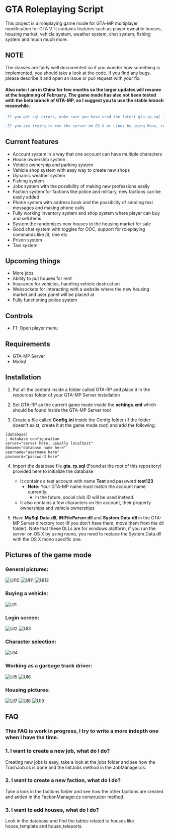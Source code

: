 # GTA Roleplaying Script

This project is a roleplaying game mode for GTA-MP multiplayer modification for GTA V. It contains features such as player ownable houses, housing market, vehicle system, weather system, chat system, fishing system and much much more.

## NOTE
The classes are fairly well documented so if you wonder how something is implemented, you should take a look at the code. If you find any bugs, please describe it and open an issue or pull request with your fix.

#### Also note: I am in China for few months so the larger updates will resume at the beginning of February. The game mode has also not been tested with the beta branch of GTA-MP, so I suggest you to use the stable branch meanwhile.

####

```diff
-If you get sql errors, make sure you have used the latest gta_rp.sql file
```

```diff
-If you are trying to run the server on OS X or Linux by using Mono, remember to use the correct DLL files. The System.Data.Dll needs to be specific to the platform, for example on OS X you will find the right one in the mono install folder. If you try to use windows DLL on OS X or Linux, you will get large errors and message that the DLL can't be read on mono. 
```

## Current features
- Account system in a way that one account can have multiple characters
- House ownership system
- Vehicle ownership and parking system
- Vehicle shop system with easy way to create new shops
- Dynamic weather system
- Fishing system
- Jobs system with the possibility of making new professions easily
- Faction system for factions like police and military, new factions can be easily added
- Phone system with address book and the possibility of sending text messages and making phone calls
- Fully working inventory system and shop system where player can buy and sell items
- System the randomizes new houses to the housing market for sale
- Good chat system with toggles for OOC, support for roleplaying commands like /it, /me etc
- Prison system
- Taxi system

## Upcoming things
- More jobs
- Ability to put houses for rent
- Insurance for vehicles, handling vehicle destruction
- Websockets for interacting with a website where the new housing market and user panel will be placed at
- Fully functioning police system

## Controls
- F1: Open player menu

## Requirements

- GTA-MP Server
- MySql

## Installation

1. Put all the content inside a folder called GTA-RP and place it in the resources folder of your GTA-MP Server installation

2. Set GTA-RP as the current game mode inside the **settings.xml** which should be found inside the GTA-MP Server root

3. Create a file called **Config.ini** inside the Config folder (if the folder doesn't exist, create it at the game mode root) and add the following:

```
[database]
; database configuration
server="server here, usually localhost"
dbname="database name here"
username="username here"
password="password here"
```

4. Import the database file **gta_rp.sql** (Found at the root of this repository) provided here to initialize the database
	- It contains a test account with name **Test** and password **test123**
		- **Note:** Your GTA-MP name must match the account name currently. 
			- In the future, social club ID will be used instead.
	- It also contains a few characters on the account, their property ownerships and vehicle ownerships

5. Have **MySql.Data.dll**, **INIFileParser.dll** and **System.Data.dll** in the GTA-MP Server directory root (If you don't have them, move them from the dll folder). Note that these DLLs are for windows platform, if you run the server on OS X by using mono, you need to replace the System.Data.dll with the OS X mono specific one.

## Pictures of the game mode

### General pictures:
![UI10](Images/1.png)
![UI11](Images/3.png)
![UI12](Images/4.png)

### Buying a vehicle:
![UI1](Images/12.png)

### Login screen:
![UI2](Images/5.png)
![UI3](Images/6.png)

### Character selection:
![UI4](Images/2.png)

### Working as a garbage truck driver:
![UI5](Images/10.png)
![UI6](Images/11.png)

### Housing pictures:
![UI7](Images/7.png)
![UI8](Images/8.png)
![UI9](Images/9.png)

## FAQ

### This FAQ is work in progress, I try to write a more indepth one when I have the time.

### 1. I want to create a new job, what do I do?
Creating new jobs is easy, take a look at the jobs folder and see how the TrashJob.cs is done and the InitJobs method in the JobManager.cs.

### 2. I want to create a new faction, what do I do?
Take a look in the factions folder and see how the other factions are created and added in the FactionManager.cs constructor method.

### 3. I want to add houses, what do I do?
Look in the database and find the tables related to houses like house_template and house_teleports.

